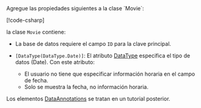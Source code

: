 <!-- THIS INCLUDE USED BY MVC AND RP --> Agregue las propiedades siguientes a la clase `Movie`:

[!code-csharp[](~/tutorials/razor-pages/razor-pages-start/sample/RazorPagesMovie22/Models/Movie.cs?name=snippet1)]

la clase `Movie` contiene:

* La base de datos requiere el campo `ID` para la clave principal.
* `[DataType(DataType.Date)]`:  El atributo [DataType](/dotnet/api/microsoft.aspnetcore.mvc.dataannotations.internal.datatypeattributeadapter) especifica el tipo de datos (Date). Con este atributo:

  * El usuario no tiene que especificar información horaria en el campo de fecha.
  * Solo se muestra la fecha, no información horaria.

Los elementos [DataAnnotations](/dotnet/api/system.componentmodel.dataannotations) se tratan en un tutorial posterior.